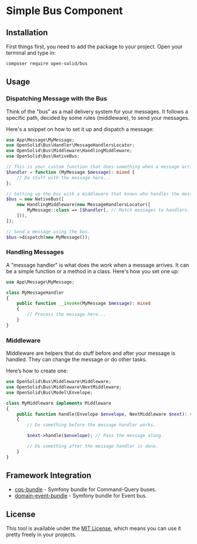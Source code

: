 # Simple Bus Component

## Installation

First things first, you need to add the package to your project. Open your terminal and type in:

```bash
composer require open-solid/bus
```

## Usage

### Dispatching Message with the Bus

Think of the "bus" as a mail delivery system for your messages. It follows a specific path, decided 
by some rules (middleware), to send your messages.

Here's a snippet on how to set it up and dispatch a message:

```php
use App\Message\MyMessage;
use OpenSolid\Bus\Handler\MessageHandlersLocator;
use OpenSolid\Bus\Middleware\HandlingMiddleware;
use OpenSolid\Bus\NativeBus;

// This is your custom function that does something when a message arrives.
$handler = function (MyMessage $message): mixed {
    // Do stuff with the message here...
};

// Setting up the bus with a middleware that knows who handles the message.
$bus = new NativeBus([
    new HandlingMiddleware(new MessageHandlersLocator([
        MyMessage::class => [$handler], // Match messages to handlers.
    ])),
]);

// Send a message using the bus.
$bus->dispatch(new MyMessage());
```

### Handling Messages

A "message handler" is what does the work when a message arrives. It can be a simple function or a method in a class. 
Here's how you set one up:

```php
use App\Message\MyMessage;

class MyMessageHandler
{
    public function __invoke(MyMessage $message): mixed
    {
        // Process the message here...
    }
}
```

### Middleware

Middleware are helpers that do stuff before and after your message is handled. They can change the message or do other tasks.

Here’s how to create one:

```php
use OpenSolid\Bus\Middleware\Middleware;
use OpenSolid\Bus\Middleware\NextMiddleware;
use OpenSolid\Bus\Model\Envelope;

class MyMiddleware implements Middleware
{
    public function handle(Envelope $envelope, NextMiddleware $next): void
    {
        // Do something before the message handler works.

        $next->handle($envelope); // Pass the message along.

        // Do something after the message handler is done.
    }
}
```

## Framework Integration

 * [cqs-bundle](https://github.com/open-solid/cqs-bundle) - Symfony bundle for Command-Query buses.
 * [domain-event-bundle](https://github.com/open-solid/domain-event-bundle) - Symfony bundle for Event bus.

## License

This tool is available under the [MIT License](LICENSE), which means you can use it pretty freely in your projects.
